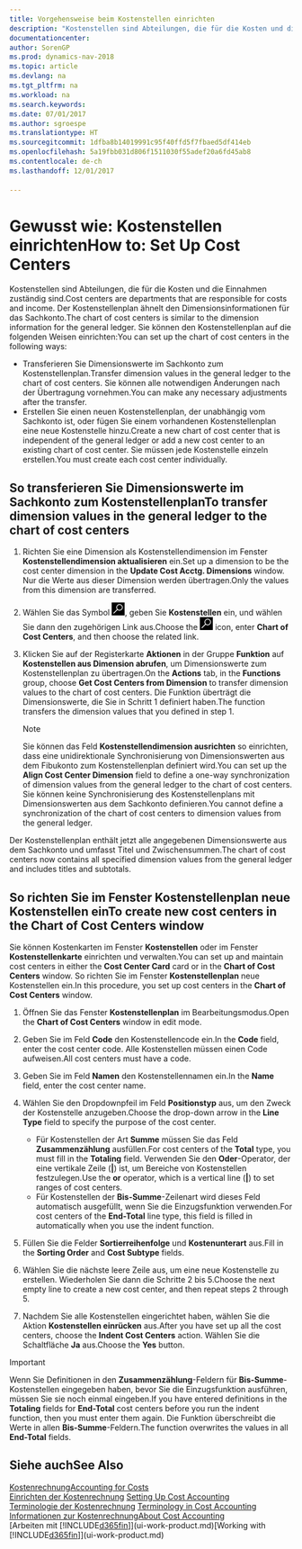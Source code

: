 ```yaml
---
title: Vorgehensweise beim Kostenstellen einrichten
description: "Kostenstellen sind Abteilungen, die für die Kosten und die Einnahmen zuständig sind. Der Kostenstellenplan ähnelt den Dimensionsinformationen für das Sachkonto."
documentationcenter: 
author: SorenGP
ms.prod: dynamics-nav-2018
ms.topic: article
ms.devlang: na
ms.tgt_pltfrm: na
ms.workload: na
ms.search.keywords: 
ms.date: 07/01/2017
ms.author: sgroespe
ms.translationtype: HT
ms.sourcegitcommit: 1dfba8b14019991c95f40ffd5f7fbaed5df414eb
ms.openlocfilehash: 5a19fbb031d806f1511030f55adef20a6fd45ab8
ms.contentlocale: de-ch
ms.lasthandoff: 12/01/2017

---
```

# <a name="how-to-set-up-cost-centers"></a><span data-ttu-id="a7fbb-104">Gewusst wie: Kostenstellen einrichten</span><span class="sxs-lookup"><span data-stu-id="a7fbb-104">How to: Set Up Cost Centers</span></span>
<span data-ttu-id="a7fbb-105">Kostenstellen sind Abteilungen, die für die Kosten und die Einnahmen zuständig sind.</span><span class="sxs-lookup"><span data-stu-id="a7fbb-105">Cost centers are departments that are responsible for costs and income.</span></span> <span data-ttu-id="a7fbb-106">Der Kostenstellenplan ähnelt den Dimensionsinformationen für das Sachkonto.</span><span class="sxs-lookup"><span data-stu-id="a7fbb-106">The chart of cost centers is similar to the dimension information for the general ledger.</span></span> <span data-ttu-id="a7fbb-107">Sie können den Kostenstellenplan auf die folgenden Weisen einrichten:</span><span class="sxs-lookup"><span data-stu-id="a7fbb-107">You can set up the chart of cost centers in the following ways:</span></span>  

-   <span data-ttu-id="a7fbb-108">Transferieren Sie Dimensionswerte im Sachkonto zum Kostenstellenplan.</span><span class="sxs-lookup"><span data-stu-id="a7fbb-108">Transfer dimension values in the general ledger to the chart of cost centers.</span></span> <span data-ttu-id="a7fbb-109">Sie können alle notwendigen Änderungen nach der Übertragung vornehmen.</span><span class="sxs-lookup"><span data-stu-id="a7fbb-109">You can make any necessary adjustments after the transfer.</span></span>  
-   <span data-ttu-id="a7fbb-110">Erstellen Sie einen neuen Kostenstellenplan, der unabhängig vom Sachkonto ist, oder fügen Sie einem vorhandenen Kostenstellenplan eine neue Kostenstelle hinzu.</span><span class="sxs-lookup"><span data-stu-id="a7fbb-110">Create a new chart of cost center that is independent of the general ledger or add a new cost center to an existing chart of cost center.</span></span> <span data-ttu-id="a7fbb-111">Sie müssen jede Kostenstelle einzeln erstellen.</span><span class="sxs-lookup"><span data-stu-id="a7fbb-111">You must create each cost center individually.</span></span>  

## <a name="to-transfer-dimension-values-in-the-general-ledger-to-the-chart-of-cost-centers"></a><span data-ttu-id="a7fbb-112">So transferieren Sie Dimensionswerte im Sachkonto zum Kostenstellenplan</span><span class="sxs-lookup"><span data-stu-id="a7fbb-112">To transfer dimension values in the general ledger to the chart of cost centers</span></span>  
1.  <span data-ttu-id="a7fbb-113">Richten Sie eine Dimension als Kostenstellendimension im Fenster **Kostenstellendimension aktualisieren** ein.</span><span class="sxs-lookup"><span data-stu-id="a7fbb-113">Set up a dimension to be the cost center dimension in the **Update Cost Acctg. Dimensions** window.</span></span> <span data-ttu-id="a7fbb-114">Nur die Werte aus dieser Dimension werden übertragen.</span><span class="sxs-lookup"><span data-stu-id="a7fbb-114">Only the values from this dimension are transferred.</span></span>  
2.  <span data-ttu-id="a7fbb-115">Wählen Sie das Symbol ![Nach Seite oder Bericht suchen](media/ui-search/search_small.png "Symbol Nach Seite oder Bericht suchen"), geben Sie **Kostenstellen** ein, und wählen Sie dann den zugehörigen Link aus.</span><span class="sxs-lookup"><span data-stu-id="a7fbb-115">Choose the ![Search for Page or Report](media/ui-search/search_small.png "Search for Page or Report icon") icon, enter **Chart of Cost Centers**, and then choose the related link.</span></span>  
3.  <span data-ttu-id="a7fbb-116">Klicken Sie auf der Registerkarte **Aktionen** in der Gruppe **Funktion** auf **Kostenstellen aus Dimension abrufen**, um Dimensionswerte zum Kostenstellenplan zu übertragen.</span><span class="sxs-lookup"><span data-stu-id="a7fbb-116">On the **Actions** tab, in the **Functions** group, choose **Get Cost Centers from Dimension** to transfer dimension values to the chart of cost centers.</span></span> <span data-ttu-id="a7fbb-117">Die Funktion überträgt die Dimensionswerte, die Sie in Schritt 1 definiert haben.</span><span class="sxs-lookup"><span data-stu-id="a7fbb-117">The function transfers the dimension values that you defined in step 1.</span></span>  

    > [!NOTE]  
    >  <span data-ttu-id="a7fbb-118">Sie können das Feld **Kostenstellendimension ausrichten** so einrichten, dass eine unidirektionale Synchronisierung von Dimensionswerten aus dem Fibukonto zum Kostenstellenplan definiert wird.</span><span class="sxs-lookup"><span data-stu-id="a7fbb-118">You can set up the **Align Cost Center Dimension**  field to define a one-way synchronization of dimension values from the general ledger to the chart of cost centers.</span></span> <span data-ttu-id="a7fbb-119">Sie können keine Synchronisierung des Kostenstellenplans mit Dimensionswerten aus dem Sachkonto definieren.</span><span class="sxs-lookup"><span data-stu-id="a7fbb-119">You cannot define a synchronization of the chart of cost centers to dimension values from the general ledger.</span></span>  

<span data-ttu-id="a7fbb-120">Der Kostenstellenplan enthält jetzt alle angegebenen Dimensionswerte aus dem Sachkonto und umfasst Titel und Zwischensummen.</span><span class="sxs-lookup"><span data-stu-id="a7fbb-120">The chart of cost centers now contains all specified dimension values from the general ledger and includes titles and subtotals.</span></span>  

## <a name="to-create-new-cost-centers-in-the-chart-of-cost-centers-window"></a><span data-ttu-id="a7fbb-121">So richten Sie im Fenster Kostenstellenplan neue Kostenstellen ein</span><span class="sxs-lookup"><span data-stu-id="a7fbb-121">To create new cost centers in the Chart of Cost Centers window</span></span>  
<span data-ttu-id="a7fbb-122">Sie können Kostenkarten im Fenster **Kostenstellen** oder im Fenster **Kostenstellenkarte** einrichten und verwalten.</span><span class="sxs-lookup"><span data-stu-id="a7fbb-122">You can set up and maintain cost centers in either the **Cost Center Card** card or in the **Chart of Cost Centers** window.</span></span> <span data-ttu-id="a7fbb-123">So richten Sie im Fenster **Kostenstellenplan** neue Kostenstellen ein.</span><span class="sxs-lookup"><span data-stu-id="a7fbb-123">In this procedure, you set up cost centers in the **Chart of Cost Centers** window.</span></span>  

1. <span data-ttu-id="a7fbb-124">Öffnen Sie das Fenster **Kostenstellenplan** im Bearbeitungsmodus.</span><span class="sxs-lookup"><span data-stu-id="a7fbb-124">Open the **Chart of Cost Centers** window in edit mode.</span></span>  
2. <span data-ttu-id="a7fbb-125">Geben Sie im Feld **Code** den Kostenstellencode ein.</span><span class="sxs-lookup"><span data-stu-id="a7fbb-125">In the **Code** field, enter the cost center code.</span></span> <span data-ttu-id="a7fbb-126">Alle Kostenstellen müssen einen Code aufweisen.</span><span class="sxs-lookup"><span data-stu-id="a7fbb-126">All cost centers must have a code.</span></span>  
3. <span data-ttu-id="a7fbb-127">Geben Sie im Feld **Namen** den Kostenstellennamen ein.</span><span class="sxs-lookup"><span data-stu-id="a7fbb-127">In the **Name** field, enter the cost center name.</span></span>  
4. <span data-ttu-id="a7fbb-128">Wählen Sie den Dropdownpfeil im Feld **Positionstyp** aus, um den Zweck der Kostenstelle anzugeben.</span><span class="sxs-lookup"><span data-stu-id="a7fbb-128">Choose the drop-down arrow in the **Line Type** field to specify the purpose of the cost center.</span></span>  

    - <span data-ttu-id="a7fbb-129">Für Kostenstellen der Art **Summe** müssen Sie das Feld **Zusammenzählung** ausfüllen.</span><span class="sxs-lookup"><span data-stu-id="a7fbb-129">For cost centers of the **Total** type, you must fill in the **Totaling** field.</span></span> <span data-ttu-id="a7fbb-130">Verwenden Sie den **Oder**-Operator, der eine vertikale Zeile (**&#124;**) ist, um Bereiche von Kostenstellen festzulegen.</span><span class="sxs-lookup"><span data-stu-id="a7fbb-130">Use the **or** operator, which is a vertical line (**&#124;**) to set ranges of cost centers.</span></span>  
    - <span data-ttu-id="a7fbb-131">Für Kostenstellen der **Bis-Summe**-Zeilenart wird dieses Feld automatisch ausgefüllt, wenn Sie die Einzugsfunktion verwenden.</span><span class="sxs-lookup"><span data-stu-id="a7fbb-131">For cost centers of the **End-Total** line type, this field is filled in automatically when you use the indent function.</span></span>  
5.  <span data-ttu-id="a7fbb-132">Füllen Sie die Felder **Sortierreihenfolge** und **Kostenunterart** aus.</span><span class="sxs-lookup"><span data-stu-id="a7fbb-132">Fill in the **Sorting Order** and **Cost Subtype** fields.</span></span>  
6.  <span data-ttu-id="a7fbb-133">Wählen Sie die nächste leere Zeile aus, um eine neue Kostenstelle zu erstellen. Wiederholen Sie dann die Schritte 2 bis 5.</span><span class="sxs-lookup"><span data-stu-id="a7fbb-133">Choose the next empty line to create a new cost center, and then repeat steps 2 through 5.</span></span>  
7.  <span data-ttu-id="a7fbb-134">Nachdem Sie alle Kostenstellen eingerichtet haben, wählen Sie die Aktion **Kostenstellen einrücken** aus.</span><span class="sxs-lookup"><span data-stu-id="a7fbb-134">After you have set up all the cost centers, choose the **Indent Cost Centers** action.</span></span> <span data-ttu-id="a7fbb-135">Wählen Sie die Schaltfläche **Ja** aus.</span><span class="sxs-lookup"><span data-stu-id="a7fbb-135">Choose the **Yes** button.</span></span>  

> [!IMPORTANT]  
>  <span data-ttu-id="a7fbb-136">Wenn Sie Definitionen in den **Zusammenzählung**-Feldern für **Bis-Summe**-Kostenstellen eingegeben haben, bevor Sie die Einzugsfunktion ausführen, müssen Sie sie noch einmal eingeben.</span><span class="sxs-lookup"><span data-stu-id="a7fbb-136">If you have entered definitions in the **Totaling** fields for **End-Total** cost centers before you run the indent function, then you must enter them again.</span></span> <span data-ttu-id="a7fbb-137">Die Funktion überschreibt die Werte in allen **Bis-Summe**-Feldern.</span><span class="sxs-lookup"><span data-stu-id="a7fbb-137">The function overwrites the values in all **End-Total** fields.</span></span>  

## <a name="see-also"></a><span data-ttu-id="a7fbb-138">Siehe auch</span><span class="sxs-lookup"><span data-stu-id="a7fbb-138">See Also</span></span>  
[<span data-ttu-id="a7fbb-139">Kostenrechnung</span><span class="sxs-lookup"><span data-stu-id="a7fbb-139">Accounting for Costs</span></span>](finance-manage-cost-accounting.md)  
<span data-ttu-id="a7fbb-140">[Einrichten der Kostenrechnung](finance-set-up-cost-accounting.md) </span><span class="sxs-lookup"><span data-stu-id="a7fbb-140">[Setting Up Cost Accounting](finance-set-up-cost-accounting.md) </span></span>  
<span data-ttu-id="a7fbb-141">[Terminologie der Kostenrechnung](finance-terminology-in-cost-accounting.md) </span><span class="sxs-lookup"><span data-stu-id="a7fbb-141">[Terminology in Cost Accounting](finance-terminology-in-cost-accounting.md) </span></span>  
[<span data-ttu-id="a7fbb-142">Informationen zur Kostenrechnung</span><span class="sxs-lookup"><span data-stu-id="a7fbb-142">About Cost Accounting</span></span>](finance-about-cost-accounting.md)  
<span data-ttu-id="a7fbb-143">[Arbeiten mit [!INCLUDE[d365fin](includes/d365fin_md.md)]](ui-work-product.md)</span><span class="sxs-lookup"><span data-stu-id="a7fbb-143">[Working with [!INCLUDE[d365fin](includes/d365fin_md.md)]](ui-work-product.md)</span></span>

